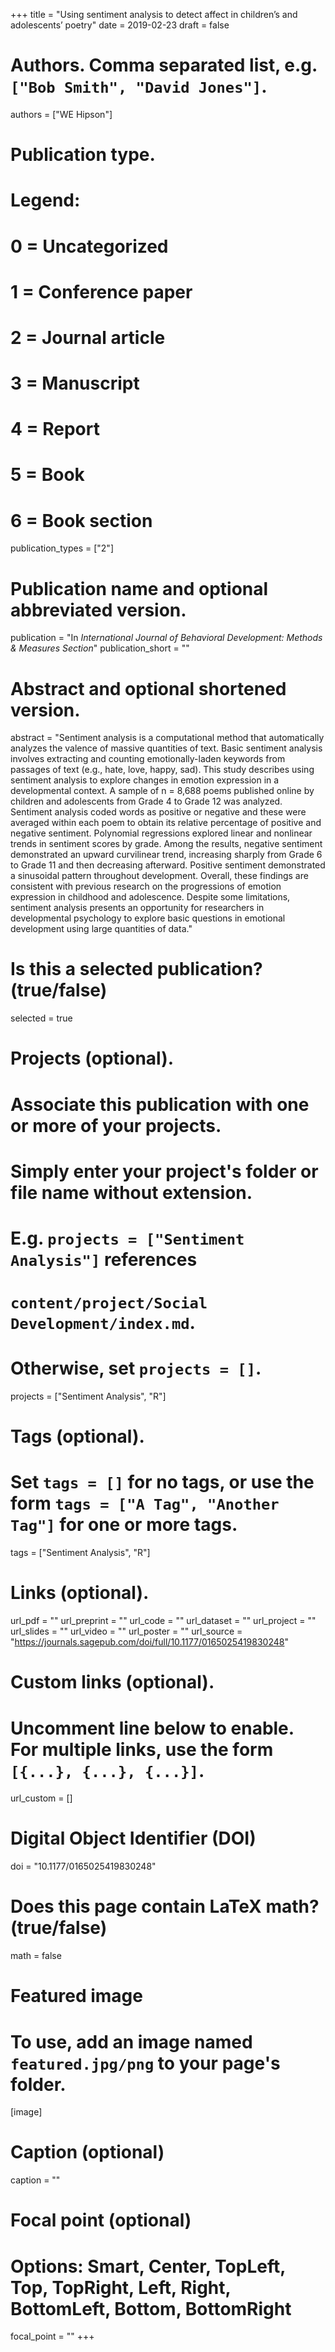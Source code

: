 +++
title = "Using sentiment analysis to detect affect in children’s and adolescents’ poetry"
date = 2019-02-23
draft = false

# Authors. Comma separated list, e.g. `["Bob Smith", "David Jones"]`.
authors = ["WE Hipson"]

# Publication type.
# Legend:
# 0 = Uncategorized
# 1 = Conference paper
# 2 = Journal article
# 3 = Manuscript
# 4 = Report
# 5 = Book
# 6 = Book section
publication_types = ["2"]

# Publication name and optional abbreviated version.
publication = "In *International Journal of Behavioral Development: Methods & Measures Section*"
publication_short = ""

# Abstract and optional shortened version.
abstract = "Sentiment analysis is a computational method that automatically analyzes the valence of massive quantities of text. Basic sentiment analysis involves extracting and counting emotionally-laden keywords from passages of text (e.g., hate, love, happy, sad). This study describes using sentiment analysis to explore changes in emotion expression in a developmental context. A sample of n = 8,688 poems published online by children and adolescents from Grade 4 to Grade 12 was analyzed. Sentiment analysis coded words as positive or negative and these were averaged within each poem to obtain its relative percentage of positive and negative sentiment. Polynomial regressions explored linear and nonlinear trends in sentiment scores by grade. Among the results, negative sentiment demonstrated an upward curvilinear trend, increasing sharply from Grade 6 to Grade 11 and then decreasing afterward. Positive sentiment demonstrated a sinusoidal pattern throughout development. Overall, these findings are consistent with previous research on the progressions of emotion expression in childhood and adolescence. Despite some limitations, sentiment analysis presents an opportunity for researchers in developmental psychology to explore basic questions in emotional development using large quantities of data."

# Is this a selected publication? (true/false)
selected = true

# Projects (optional).
#   Associate this publication with one or more of your projects.
#   Simply enter your project's folder or file name without extension.
#   E.g. `projects = ["Sentiment Analysis"]` references 
#   `content/project/Social Development/index.md`.
#   Otherwise, set `projects = []`.
projects = ["Sentiment Analysis", "R"]

# Tags (optional).
#   Set `tags = []` for no tags, or use the form `tags = ["A Tag", "Another Tag"]` for one or more tags.
tags = ["Sentiment Analysis", "R"]

# Links (optional).
url_pdf = ""
url_preprint = ""
url_code = ""
url_dataset = ""
url_project = ""
url_slides = ""
url_video = ""
url_poster = ""
url_source = "https://journals.sagepub.com/doi/full/10.1177/0165025419830248"

# Custom links (optional).
#   Uncomment line below to enable. For multiple links, use the form `[{...}, {...}, {...}]`.
url_custom = []

# Digital Object Identifier (DOI)
doi = "10.1177/0165025419830248"

# Does this page contain LaTeX math? (true/false)
math = false

# Featured image
# To use, add an image named `featured.jpg/png` to your page's folder. 
[image]
  # Caption (optional)
  caption = ""

  # Focal point (optional)
  # Options: Smart, Center, TopLeft, Top, TopRight, Left, Right, BottomLeft, Bottom, BottomRight
  focal_point = ""
+++

